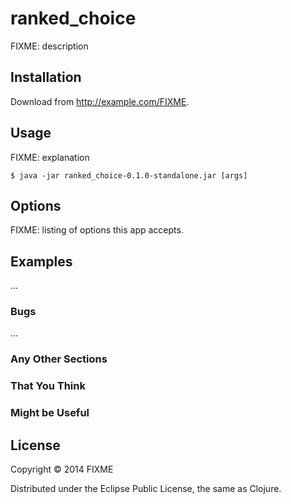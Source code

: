 # ranked_choice

FIXME: description

## Installation

Download from http://example.com/FIXME.

## Usage

FIXME: explanation

    $ java -jar ranked_choice-0.1.0-standalone.jar [args]

## Options

FIXME: listing of options this app accepts.

## Examples

...

### Bugs

...

### Any Other Sections
### That You Think
### Might be Useful

## License

Copyright © 2014 FIXME

Distributed under the Eclipse Public License, the same as Clojure.
